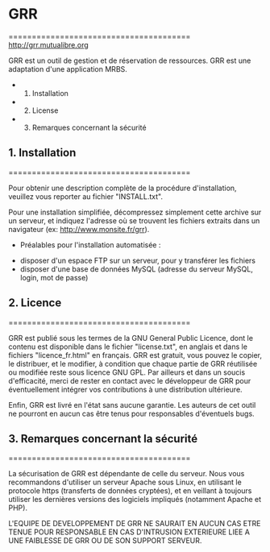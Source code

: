 # GRR
=======================================
http://grr.mutualibre.org


GRR est un outil de gestion et de réservation de ressources. GRR est une adaptation d'une
application MRBS.


* 1. Installation
* 2. License
* 3. Remarques concernant la sécurité


## 1. Installation
=======================================

Pour obtenir une description complète de la procédure d'installation,
veuillez vous reporter au fichier "INSTALL.txt".

Pour une installation simplifiée, décompressez simplement cette archive sur un
serveur, et indiquez l'adresse où se trouvent les fichiers extraits dans un navigateur (ex: http://www.monsite.fr/grr).

* Préalables pour l'installation automatisée :
- disposer d'un espace FTP sur un serveur, pour y transférer les fichiers
- disposer d'une base de données MySQL (adresse du serveur MySQL, login, mot de passe)

## 2. Licence
=======================================

GRR est publié sous les termes de la GNU General Public Licence, dont le
contenu est disponible dans le fichier "license.txt", en anglais et dans le fichiers "licence_fr.html" en français.
GRR est gratuit, vous pouvez le copier, le distribuer, et le modifier, à
condition que chaque partie de GRR réutilisée ou modifiée reste sous licence
GNU GPL.
Par ailleurs et dans un soucis d'efficacité, merci de rester en contact avec
le développeur de GRR pour éventuellement intégrer vos contributions à une distribution ultérieure.

Enfin, GRR est livré en l'état sans aucune garantie. Les auteurs de cet outil
ne pourront en aucun cas être tenus pour responsables d'éventuels bugs.


## 3. Remarques concernant la sécurité
=======================================

La sécurisation de GRR est dépendante de celle du serveur. Nous vous recommandons d'utiliser
un serveur Apache sous Linux, en utilisant le protocole https (transferts de données cryptées), et en
veillant à toujours utiliser les dernières versions des logiciels impliqués
(notamment Apache et PHP).

L'EQUIPE DE DEVELOPPEMENT DE GRR NE SAURAIT EN AUCUN CAS ETRE TENUE
POUR RESPONSABLE EN CAS D'INTRUSION EXTERIEURE LIEE A UNE FAIBLESSE DE GRR OU
DE SON SUPPORT SERVEUR.